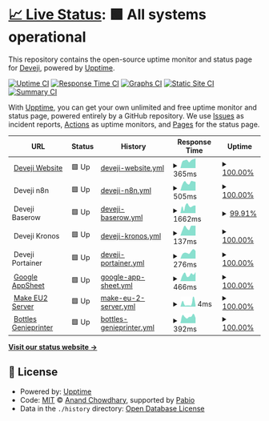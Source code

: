 # [📈 Live Status](https://up.deveji.com): <!--live status--> **🟩 All systems operational**

This repository contains the open-source uptime monitor and status page for [Deveji](www.deveji.com), powered by [Upptime](https://github.com/upptime/upptime).

[![Uptime CI](https://github.com/Deveji/Deveji-Uptime-Monitor/workflows/Uptime%20CI/badge.svg)](https://github.com/Deveji/Deveji-Uptime-Monitor/actions?query=workflow%3A%22Uptime+CI%22)
[![Response Time CI](https://github.com/Deveji/Deveji-Uptime-Monitor/workflows/Response%20Time%20CI/badge.svg)](https://github.com/Deveji/Deveji-Uptime-Monitor/actions?query=workflow%3A%22Response+Time+CI%22)
[![Graphs CI](https://github.com/Deveji/Deveji-Uptime-Monitor/workflows/Graphs%20CI/badge.svg)](https://github.com/Deveji/Deveji-Uptime-Monitor/actions?query=workflow%3A%22Graphs+CI%22)
[![Static Site CI](https://github.com/Deveji/Deveji-Uptime-Monitor/workflows/Static%20Site%20CI/badge.svg)](https://github.com/Deveji/Deveji-Uptime-Monitor/actions?query=workflow%3A%22Static+Site+CI%22)
[![Summary CI](https://github.com/Deveji/Deveji-Uptime-Monitor/workflows/Summary%20CI/badge.svg)](https://github.com/Deveji/Deveji-Uptime-Monitor/actions?query=workflow%3A%22Summary+CI%22)

With [Upptime](https://upptime.js.org), you can get your own unlimited and free uptime monitor and status page, powered entirely by a GitHub repository. We use [Issues](https://github.com/Deveji/Deveji-Uptime-Monitor/issues) as incident reports, [Actions](https://github.com/Deveji/Deveji-Uptime-Monitor/actions) as uptime monitors, and [Pages](https://up.deveji.com) for the status page.

<!--start: status pages-->
<!-- This summary is generated by Upptime (https://github.com/upptime/upptime) -->
<!-- Do not edit this manually, your changes will be overwritten -->
<!-- prettier-ignore -->
| URL | Status | History | Response Time | Uptime |
| --- | ------ | ------- | ------------- | ------ |
| <img alt="" src="https://icons.duckduckgo.com/ip3/www.deveji.com.ico" height="13"> [Deveji Website](https://www.deveji.com/) | 🟩 Up | [deveji-website.yml](https://github.com/Deveji/Deveji-Uptime-Monitor/commits/HEAD/history/deveji-website.yml) | <details><summary><img alt="Response time graph" src="./graphs/deveji-website/response-time-week.png" height="20"> 365ms</summary><br><a href="https://up.deveji.com/history/deveji-website"><img alt="Response time 306" src="https://img.shields.io/endpoint?url=https%3A%2F%2Fraw.githubusercontent.com%2FDeveji%2FDeveji-Uptime-Monitor%2FHEAD%2Fapi%2Fdeveji-website%2Fresponse-time.json"></a><br><a href="https://up.deveji.com/history/deveji-website"><img alt="24-hour response time 419" src="https://img.shields.io/endpoint?url=https%3A%2F%2Fraw.githubusercontent.com%2FDeveji%2FDeveji-Uptime-Monitor%2FHEAD%2Fapi%2Fdeveji-website%2Fresponse-time-day.json"></a><br><a href="https://up.deveji.com/history/deveji-website"><img alt="7-day response time 365" src="https://img.shields.io/endpoint?url=https%3A%2F%2Fraw.githubusercontent.com%2FDeveji%2FDeveji-Uptime-Monitor%2FHEAD%2Fapi%2Fdeveji-website%2Fresponse-time-week.json"></a><br><a href="https://up.deveji.com/history/deveji-website"><img alt="30-day response time 306" src="https://img.shields.io/endpoint?url=https%3A%2F%2Fraw.githubusercontent.com%2FDeveji%2FDeveji-Uptime-Monitor%2FHEAD%2Fapi%2Fdeveji-website%2Fresponse-time-month.json"></a><br><a href="https://up.deveji.com/history/deveji-website"><img alt="1-year response time 306" src="https://img.shields.io/endpoint?url=https%3A%2F%2Fraw.githubusercontent.com%2FDeveji%2FDeveji-Uptime-Monitor%2FHEAD%2Fapi%2Fdeveji-website%2Fresponse-time-year.json"></a></details> | <details><summary><a href="https://up.deveji.com/history/deveji-website">100.00%</a></summary><a href="https://up.deveji.com/history/deveji-website"><img alt="All-time uptime 100.00%" src="https://img.shields.io/endpoint?url=https%3A%2F%2Fraw.githubusercontent.com%2FDeveji%2FDeveji-Uptime-Monitor%2FHEAD%2Fapi%2Fdeveji-website%2Fuptime.json"></a><br><a href="https://up.deveji.com/history/deveji-website"><img alt="24-hour uptime 100.00%" src="https://img.shields.io/endpoint?url=https%3A%2F%2Fraw.githubusercontent.com%2FDeveji%2FDeveji-Uptime-Monitor%2FHEAD%2Fapi%2Fdeveji-website%2Fuptime-day.json"></a><br><a href="https://up.deveji.com/history/deveji-website"><img alt="7-day uptime 100.00%" src="https://img.shields.io/endpoint?url=https%3A%2F%2Fraw.githubusercontent.com%2FDeveji%2FDeveji-Uptime-Monitor%2FHEAD%2Fapi%2Fdeveji-website%2Fuptime-week.json"></a><br><a href="https://up.deveji.com/history/deveji-website"><img alt="30-day uptime 100.00%" src="https://img.shields.io/endpoint?url=https%3A%2F%2Fraw.githubusercontent.com%2FDeveji%2FDeveji-Uptime-Monitor%2FHEAD%2Fapi%2Fdeveji-website%2Fuptime-month.json"></a><br><a href="https://up.deveji.com/history/deveji-website"><img alt="1-year uptime 100.00%" src="https://img.shields.io/endpoint?url=https%3A%2F%2Fraw.githubusercontent.com%2FDeveji%2FDeveji-Uptime-Monitor%2FHEAD%2Fapi%2Fdeveji-website%2Fuptime-year.json"></a></details>
| <img alt="" src="https://n8n.io/favicon.ico" height="13"> Deveji n8n | 🟩 Up | [deveji-n8n.yml](https://github.com/Deveji/Deveji-Uptime-Monitor/commits/HEAD/history/deveji-n8n.yml) | <details><summary><img alt="Response time graph" src="./graphs/deveji-n8n/response-time-week.png" height="20"> 505ms</summary><br><a href="https://up.deveji.com/history/deveji-n8n"><img alt="Response time 435" src="https://img.shields.io/endpoint?url=https%3A%2F%2Fraw.githubusercontent.com%2FDeveji%2FDeveji-Uptime-Monitor%2FHEAD%2Fapi%2Fdeveji-n8n%2Fresponse-time.json"></a><br><a href="https://up.deveji.com/history/deveji-n8n"><img alt="24-hour response time 576" src="https://img.shields.io/endpoint?url=https%3A%2F%2Fraw.githubusercontent.com%2FDeveji%2FDeveji-Uptime-Monitor%2FHEAD%2Fapi%2Fdeveji-n8n%2Fresponse-time-day.json"></a><br><a href="https://up.deveji.com/history/deveji-n8n"><img alt="7-day response time 505" src="https://img.shields.io/endpoint?url=https%3A%2F%2Fraw.githubusercontent.com%2FDeveji%2FDeveji-Uptime-Monitor%2FHEAD%2Fapi%2Fdeveji-n8n%2Fresponse-time-week.json"></a><br><a href="https://up.deveji.com/history/deveji-n8n"><img alt="30-day response time 435" src="https://img.shields.io/endpoint?url=https%3A%2F%2Fraw.githubusercontent.com%2FDeveji%2FDeveji-Uptime-Monitor%2FHEAD%2Fapi%2Fdeveji-n8n%2Fresponse-time-month.json"></a><br><a href="https://up.deveji.com/history/deveji-n8n"><img alt="1-year response time 435" src="https://img.shields.io/endpoint?url=https%3A%2F%2Fraw.githubusercontent.com%2FDeveji%2FDeveji-Uptime-Monitor%2FHEAD%2Fapi%2Fdeveji-n8n%2Fresponse-time-year.json"></a></details> | <details><summary><a href="https://up.deveji.com/history/deveji-n8n">100.00%</a></summary><a href="https://up.deveji.com/history/deveji-n8n"><img alt="All-time uptime 99.85%" src="https://img.shields.io/endpoint?url=https%3A%2F%2Fraw.githubusercontent.com%2FDeveji%2FDeveji-Uptime-Monitor%2FHEAD%2Fapi%2Fdeveji-n8n%2Fuptime.json"></a><br><a href="https://up.deveji.com/history/deveji-n8n"><img alt="24-hour uptime 100.00%" src="https://img.shields.io/endpoint?url=https%3A%2F%2Fraw.githubusercontent.com%2FDeveji%2FDeveji-Uptime-Monitor%2FHEAD%2Fapi%2Fdeveji-n8n%2Fuptime-day.json"></a><br><a href="https://up.deveji.com/history/deveji-n8n"><img alt="7-day uptime 100.00%" src="https://img.shields.io/endpoint?url=https%3A%2F%2Fraw.githubusercontent.com%2FDeveji%2FDeveji-Uptime-Monitor%2FHEAD%2Fapi%2Fdeveji-n8n%2Fuptime-week.json"></a><br><a href="https://up.deveji.com/history/deveji-n8n"><img alt="30-day uptime 99.85%" src="https://img.shields.io/endpoint?url=https%3A%2F%2Fraw.githubusercontent.com%2FDeveji%2FDeveji-Uptime-Monitor%2FHEAD%2Fapi%2Fdeveji-n8n%2Fuptime-month.json"></a><br><a href="https://up.deveji.com/history/deveji-n8n"><img alt="1-year uptime 99.85%" src="https://img.shields.io/endpoint?url=https%3A%2F%2Fraw.githubusercontent.com%2FDeveji%2FDeveji-Uptime-Monitor%2FHEAD%2Fapi%2Fdeveji-n8n%2Fuptime-year.json"></a></details>
| <img alt="" src="https://community.baserow.io/uploads/default/original/2X/8/8599d99ae11a42b5bf81aad38f0650173d3fd7a4.png" height="13"> Deveji Baserow | 🟩 Up | [deveji-baserow.yml](https://github.com/Deveji/Deveji-Uptime-Monitor/commits/HEAD/history/deveji-baserow.yml) | <details><summary><img alt="Response time graph" src="./graphs/deveji-baserow/response-time-week.png" height="20"> 1662ms</summary><br><a href="https://up.deveji.com/history/deveji-baserow"><img alt="Response time 1575" src="https://img.shields.io/endpoint?url=https%3A%2F%2Fraw.githubusercontent.com%2FDeveji%2FDeveji-Uptime-Monitor%2FHEAD%2Fapi%2Fdeveji-baserow%2Fresponse-time.json"></a><br><a href="https://up.deveji.com/history/deveji-baserow"><img alt="24-hour response time 1632" src="https://img.shields.io/endpoint?url=https%3A%2F%2Fraw.githubusercontent.com%2FDeveji%2FDeveji-Uptime-Monitor%2FHEAD%2Fapi%2Fdeveji-baserow%2Fresponse-time-day.json"></a><br><a href="https://up.deveji.com/history/deveji-baserow"><img alt="7-day response time 1662" src="https://img.shields.io/endpoint?url=https%3A%2F%2Fraw.githubusercontent.com%2FDeveji%2FDeveji-Uptime-Monitor%2FHEAD%2Fapi%2Fdeveji-baserow%2Fresponse-time-week.json"></a><br><a href="https://up.deveji.com/history/deveji-baserow"><img alt="30-day response time 1575" src="https://img.shields.io/endpoint?url=https%3A%2F%2Fraw.githubusercontent.com%2FDeveji%2FDeveji-Uptime-Monitor%2FHEAD%2Fapi%2Fdeveji-baserow%2Fresponse-time-month.json"></a><br><a href="https://up.deveji.com/history/deveji-baserow"><img alt="1-year response time 1575" src="https://img.shields.io/endpoint?url=https%3A%2F%2Fraw.githubusercontent.com%2FDeveji%2FDeveji-Uptime-Monitor%2FHEAD%2Fapi%2Fdeveji-baserow%2Fresponse-time-year.json"></a></details> | <details><summary><a href="https://up.deveji.com/history/deveji-baserow">99.91%</a></summary><a href="https://up.deveji.com/history/deveji-baserow"><img alt="All-time uptime 99.87%" src="https://img.shields.io/endpoint?url=https%3A%2F%2Fraw.githubusercontent.com%2FDeveji%2FDeveji-Uptime-Monitor%2FHEAD%2Fapi%2Fdeveji-baserow%2Fuptime.json"></a><br><a href="https://up.deveji.com/history/deveji-baserow"><img alt="24-hour uptime 100.00%" src="https://img.shields.io/endpoint?url=https%3A%2F%2Fraw.githubusercontent.com%2FDeveji%2FDeveji-Uptime-Monitor%2FHEAD%2Fapi%2Fdeveji-baserow%2Fuptime-day.json"></a><br><a href="https://up.deveji.com/history/deveji-baserow"><img alt="7-day uptime 99.91%" src="https://img.shields.io/endpoint?url=https%3A%2F%2Fraw.githubusercontent.com%2FDeveji%2FDeveji-Uptime-Monitor%2FHEAD%2Fapi%2Fdeveji-baserow%2Fuptime-week.json"></a><br><a href="https://up.deveji.com/history/deveji-baserow"><img alt="30-day uptime 99.87%" src="https://img.shields.io/endpoint?url=https%3A%2F%2Fraw.githubusercontent.com%2FDeveji%2FDeveji-Uptime-Monitor%2FHEAD%2Fapi%2Fdeveji-baserow%2Fuptime-month.json"></a><br><a href="https://up.deveji.com/history/deveji-baserow"><img alt="1-year uptime 99.87%" src="https://img.shields.io/endpoint?url=https%3A%2F%2Fraw.githubusercontent.com%2FDeveji%2FDeveji-Uptime-Monitor%2FHEAD%2Fapi%2Fdeveji-baserow%2Fuptime-year.json"></a></details>
| <img alt="" src="https://lh3.googleusercontent.com/pw/AP1GczMqb86ejnDg7O5ptC3a5L2f2ERwn9ffZVdUSAKd_9bLPGUQCKc3llvqojJHP_qhfYcB4JngbE-YCQP9MaO7WYyn7pCyxvdTawvBnuqyTa5B56tApR8Hzyy3dSQPO0O9GMABuTeLGSTAM-YzLDLnAsxQ=w968-h968-s-no-gm" height="13"> Deveji Kronos | 🟩 Up | [deveji-kronos.yml](https://github.com/Deveji/Deveji-Uptime-Monitor/commits/HEAD/history/deveji-kronos.yml) | <details><summary><img alt="Response time graph" src="./graphs/deveji-kronos/response-time-week.png" height="20"> 137ms</summary><br><a href="https://up.deveji.com/history/deveji-kronos"><img alt="Response time 126" src="https://img.shields.io/endpoint?url=https%3A%2F%2Fraw.githubusercontent.com%2FDeveji%2FDeveji-Uptime-Monitor%2FHEAD%2Fapi%2Fdeveji-kronos%2Fresponse-time.json"></a><br><a href="https://up.deveji.com/history/deveji-kronos"><img alt="24-hour response time 140" src="https://img.shields.io/endpoint?url=https%3A%2F%2Fraw.githubusercontent.com%2FDeveji%2FDeveji-Uptime-Monitor%2FHEAD%2Fapi%2Fdeveji-kronos%2Fresponse-time-day.json"></a><br><a href="https://up.deveji.com/history/deveji-kronos"><img alt="7-day response time 137" src="https://img.shields.io/endpoint?url=https%3A%2F%2Fraw.githubusercontent.com%2FDeveji%2FDeveji-Uptime-Monitor%2FHEAD%2Fapi%2Fdeveji-kronos%2Fresponse-time-week.json"></a><br><a href="https://up.deveji.com/history/deveji-kronos"><img alt="30-day response time 126" src="https://img.shields.io/endpoint?url=https%3A%2F%2Fraw.githubusercontent.com%2FDeveji%2FDeveji-Uptime-Monitor%2FHEAD%2Fapi%2Fdeveji-kronos%2Fresponse-time-month.json"></a><br><a href="https://up.deveji.com/history/deveji-kronos"><img alt="1-year response time 126" src="https://img.shields.io/endpoint?url=https%3A%2F%2Fraw.githubusercontent.com%2FDeveji%2FDeveji-Uptime-Monitor%2FHEAD%2Fapi%2Fdeveji-kronos%2Fresponse-time-year.json"></a></details> | <details><summary><a href="https://up.deveji.com/history/deveji-kronos">100.00%</a></summary><a href="https://up.deveji.com/history/deveji-kronos"><img alt="All-time uptime 100.00%" src="https://img.shields.io/endpoint?url=https%3A%2F%2Fraw.githubusercontent.com%2FDeveji%2FDeveji-Uptime-Monitor%2FHEAD%2Fapi%2Fdeveji-kronos%2Fuptime.json"></a><br><a href="https://up.deveji.com/history/deveji-kronos"><img alt="24-hour uptime 100.00%" src="https://img.shields.io/endpoint?url=https%3A%2F%2Fraw.githubusercontent.com%2FDeveji%2FDeveji-Uptime-Monitor%2FHEAD%2Fapi%2Fdeveji-kronos%2Fuptime-day.json"></a><br><a href="https://up.deveji.com/history/deveji-kronos"><img alt="7-day uptime 100.00%" src="https://img.shields.io/endpoint?url=https%3A%2F%2Fraw.githubusercontent.com%2FDeveji%2FDeveji-Uptime-Monitor%2FHEAD%2Fapi%2Fdeveji-kronos%2Fuptime-week.json"></a><br><a href="https://up.deveji.com/history/deveji-kronos"><img alt="30-day uptime 100.00%" src="https://img.shields.io/endpoint?url=https%3A%2F%2Fraw.githubusercontent.com%2FDeveji%2FDeveji-Uptime-Monitor%2FHEAD%2Fapi%2Fdeveji-kronos%2Fuptime-month.json"></a><br><a href="https://up.deveji.com/history/deveji-kronos"><img alt="1-year uptime 100.00%" src="https://img.shields.io/endpoint?url=https%3A%2F%2Fraw.githubusercontent.com%2FDeveji%2FDeveji-Uptime-Monitor%2FHEAD%2Fapi%2Fdeveji-kronos%2Fuptime-year.json"></a></details>
| <img alt="" src="https://4731999.fs1.hubspotusercontent-na1.net/hubfs/4731999/crane-icon.svg" height="13"> Deveji Portainer | 🟩 Up | [deveji-portainer.yml](https://github.com/Deveji/Deveji-Uptime-Monitor/commits/HEAD/history/deveji-portainer.yml) | <details><summary><img alt="Response time graph" src="./graphs/deveji-portainer/response-time-week.png" height="20"> 276ms</summary><br><a href="https://up.deveji.com/history/deveji-portainer"><img alt="Response time 247" src="https://img.shields.io/endpoint?url=https%3A%2F%2Fraw.githubusercontent.com%2FDeveji%2FDeveji-Uptime-Monitor%2FHEAD%2Fapi%2Fdeveji-portainer%2Fresponse-time.json"></a><br><a href="https://up.deveji.com/history/deveji-portainer"><img alt="24-hour response time 322" src="https://img.shields.io/endpoint?url=https%3A%2F%2Fraw.githubusercontent.com%2FDeveji%2FDeveji-Uptime-Monitor%2FHEAD%2Fapi%2Fdeveji-portainer%2Fresponse-time-day.json"></a><br><a href="https://up.deveji.com/history/deveji-portainer"><img alt="7-day response time 276" src="https://img.shields.io/endpoint?url=https%3A%2F%2Fraw.githubusercontent.com%2FDeveji%2FDeveji-Uptime-Monitor%2FHEAD%2Fapi%2Fdeveji-portainer%2Fresponse-time-week.json"></a><br><a href="https://up.deveji.com/history/deveji-portainer"><img alt="30-day response time 247" src="https://img.shields.io/endpoint?url=https%3A%2F%2Fraw.githubusercontent.com%2FDeveji%2FDeveji-Uptime-Monitor%2FHEAD%2Fapi%2Fdeveji-portainer%2Fresponse-time-month.json"></a><br><a href="https://up.deveji.com/history/deveji-portainer"><img alt="1-year response time 247" src="https://img.shields.io/endpoint?url=https%3A%2F%2Fraw.githubusercontent.com%2FDeveji%2FDeveji-Uptime-Monitor%2FHEAD%2Fapi%2Fdeveji-portainer%2Fresponse-time-year.json"></a></details> | <details><summary><a href="https://up.deveji.com/history/deveji-portainer">100.00%</a></summary><a href="https://up.deveji.com/history/deveji-portainer"><img alt="All-time uptime 99.86%" src="https://img.shields.io/endpoint?url=https%3A%2F%2Fraw.githubusercontent.com%2FDeveji%2FDeveji-Uptime-Monitor%2FHEAD%2Fapi%2Fdeveji-portainer%2Fuptime.json"></a><br><a href="https://up.deveji.com/history/deveji-portainer"><img alt="24-hour uptime 100.00%" src="https://img.shields.io/endpoint?url=https%3A%2F%2Fraw.githubusercontent.com%2FDeveji%2FDeveji-Uptime-Monitor%2FHEAD%2Fapi%2Fdeveji-portainer%2Fuptime-day.json"></a><br><a href="https://up.deveji.com/history/deveji-portainer"><img alt="7-day uptime 100.00%" src="https://img.shields.io/endpoint?url=https%3A%2F%2Fraw.githubusercontent.com%2FDeveji%2FDeveji-Uptime-Monitor%2FHEAD%2Fapi%2Fdeveji-portainer%2Fuptime-week.json"></a><br><a href="https://up.deveji.com/history/deveji-portainer"><img alt="30-day uptime 99.86%" src="https://img.shields.io/endpoint?url=https%3A%2F%2Fraw.githubusercontent.com%2FDeveji%2FDeveji-Uptime-Monitor%2FHEAD%2Fapi%2Fdeveji-portainer%2Fuptime-month.json"></a><br><a href="https://up.deveji.com/history/deveji-portainer"><img alt="1-year uptime 99.86%" src="https://img.shields.io/endpoint?url=https%3A%2F%2Fraw.githubusercontent.com%2FDeveji%2FDeveji-Uptime-Monitor%2FHEAD%2Fapi%2Fdeveji-portainer%2Fuptime-year.json"></a></details>
| <img alt="" src="https://icons.duckduckgo.com/ip3/www.appsheet.com.ico" height="13"> [Google AppSheet](https://www.appsheet.com/) | 🟩 Up | [google-app-sheet.yml](https://github.com/Deveji/Deveji-Uptime-Monitor/commits/HEAD/history/google-app-sheet.yml) | <details><summary><img alt="Response time graph" src="./graphs/google-app-sheet/response-time-week.png" height="20"> 466ms</summary><br><a href="https://up.deveji.com/history/google-app-sheet"><img alt="Response time 424" src="https://img.shields.io/endpoint?url=https%3A%2F%2Fraw.githubusercontent.com%2FDeveji%2FDeveji-Uptime-Monitor%2FHEAD%2Fapi%2Fgoogle-app-sheet%2Fresponse-time.json"></a><br><a href="https://up.deveji.com/history/google-app-sheet"><img alt="24-hour response time 470" src="https://img.shields.io/endpoint?url=https%3A%2F%2Fraw.githubusercontent.com%2FDeveji%2FDeveji-Uptime-Monitor%2FHEAD%2Fapi%2Fgoogle-app-sheet%2Fresponse-time-day.json"></a><br><a href="https://up.deveji.com/history/google-app-sheet"><img alt="7-day response time 466" src="https://img.shields.io/endpoint?url=https%3A%2F%2Fraw.githubusercontent.com%2FDeveji%2FDeveji-Uptime-Monitor%2FHEAD%2Fapi%2Fgoogle-app-sheet%2Fresponse-time-week.json"></a><br><a href="https://up.deveji.com/history/google-app-sheet"><img alt="30-day response time 424" src="https://img.shields.io/endpoint?url=https%3A%2F%2Fraw.githubusercontent.com%2FDeveji%2FDeveji-Uptime-Monitor%2FHEAD%2Fapi%2Fgoogle-app-sheet%2Fresponse-time-month.json"></a><br><a href="https://up.deveji.com/history/google-app-sheet"><img alt="1-year response time 424" src="https://img.shields.io/endpoint?url=https%3A%2F%2Fraw.githubusercontent.com%2FDeveji%2FDeveji-Uptime-Monitor%2FHEAD%2Fapi%2Fgoogle-app-sheet%2Fresponse-time-year.json"></a></details> | <details><summary><a href="https://up.deveji.com/history/google-app-sheet">100.00%</a></summary><a href="https://up.deveji.com/history/google-app-sheet"><img alt="All-time uptime 100.00%" src="https://img.shields.io/endpoint?url=https%3A%2F%2Fraw.githubusercontent.com%2FDeveji%2FDeveji-Uptime-Monitor%2FHEAD%2Fapi%2Fgoogle-app-sheet%2Fuptime.json"></a><br><a href="https://up.deveji.com/history/google-app-sheet"><img alt="24-hour uptime 100.00%" src="https://img.shields.io/endpoint?url=https%3A%2F%2Fraw.githubusercontent.com%2FDeveji%2FDeveji-Uptime-Monitor%2FHEAD%2Fapi%2Fgoogle-app-sheet%2Fuptime-day.json"></a><br><a href="https://up.deveji.com/history/google-app-sheet"><img alt="7-day uptime 100.00%" src="https://img.shields.io/endpoint?url=https%3A%2F%2Fraw.githubusercontent.com%2FDeveji%2FDeveji-Uptime-Monitor%2FHEAD%2Fapi%2Fgoogle-app-sheet%2Fuptime-week.json"></a><br><a href="https://up.deveji.com/history/google-app-sheet"><img alt="30-day uptime 100.00%" src="https://img.shields.io/endpoint?url=https%3A%2F%2Fraw.githubusercontent.com%2FDeveji%2FDeveji-Uptime-Monitor%2FHEAD%2Fapi%2Fgoogle-app-sheet%2Fuptime-month.json"></a><br><a href="https://up.deveji.com/history/google-app-sheet"><img alt="1-year uptime 100.00%" src="https://img.shields.io/endpoint?url=https%3A%2F%2Fraw.githubusercontent.com%2FDeveji%2FDeveji-Uptime-Monitor%2FHEAD%2Fapi%2Fgoogle-app-sheet%2Fuptime-year.json"></a></details>
| <img alt="" src="https://www.make.com/favicon.ico" height="13"> [Make EU2 Server](eu2.make.com) | 🟩 Up | [make-eu-2-server.yml](https://github.com/Deveji/Deveji-Uptime-Monitor/commits/HEAD/history/make-eu-2-server.yml) | <details><summary><img alt="Response time graph" src="./graphs/make-eu-2-server/response-time-week.png" height="20"> 4ms</summary><br><a href="https://up.deveji.com/history/make-eu-2-server"><img alt="Response time 4" src="https://img.shields.io/endpoint?url=https%3A%2F%2Fraw.githubusercontent.com%2FDeveji%2FDeveji-Uptime-Monitor%2FHEAD%2Fapi%2Fmake-eu-2-server%2Fresponse-time.json"></a><br><a href="https://up.deveji.com/history/make-eu-2-server"><img alt="24-hour response time 9" src="https://img.shields.io/endpoint?url=https%3A%2F%2Fraw.githubusercontent.com%2FDeveji%2FDeveji-Uptime-Monitor%2FHEAD%2Fapi%2Fmake-eu-2-server%2Fresponse-time-day.json"></a><br><a href="https://up.deveji.com/history/make-eu-2-server"><img alt="7-day response time 4" src="https://img.shields.io/endpoint?url=https%3A%2F%2Fraw.githubusercontent.com%2FDeveji%2FDeveji-Uptime-Monitor%2FHEAD%2Fapi%2Fmake-eu-2-server%2Fresponse-time-week.json"></a><br><a href="https://up.deveji.com/history/make-eu-2-server"><img alt="30-day response time 4" src="https://img.shields.io/endpoint?url=https%3A%2F%2Fraw.githubusercontent.com%2FDeveji%2FDeveji-Uptime-Monitor%2FHEAD%2Fapi%2Fmake-eu-2-server%2Fresponse-time-month.json"></a><br><a href="https://up.deveji.com/history/make-eu-2-server"><img alt="1-year response time 4" src="https://img.shields.io/endpoint?url=https%3A%2F%2Fraw.githubusercontent.com%2FDeveji%2FDeveji-Uptime-Monitor%2FHEAD%2Fapi%2Fmake-eu-2-server%2Fresponse-time-year.json"></a></details> | <details><summary><a href="https://up.deveji.com/history/make-eu-2-server">100.00%</a></summary><a href="https://up.deveji.com/history/make-eu-2-server"><img alt="All-time uptime 100.00%" src="https://img.shields.io/endpoint?url=https%3A%2F%2Fraw.githubusercontent.com%2FDeveji%2FDeveji-Uptime-Monitor%2FHEAD%2Fapi%2Fmake-eu-2-server%2Fuptime.json"></a><br><a href="https://up.deveji.com/history/make-eu-2-server"><img alt="24-hour uptime 100.00%" src="https://img.shields.io/endpoint?url=https%3A%2F%2Fraw.githubusercontent.com%2FDeveji%2FDeveji-Uptime-Monitor%2FHEAD%2Fapi%2Fmake-eu-2-server%2Fuptime-day.json"></a><br><a href="https://up.deveji.com/history/make-eu-2-server"><img alt="7-day uptime 100.00%" src="https://img.shields.io/endpoint?url=https%3A%2F%2Fraw.githubusercontent.com%2FDeveji%2FDeveji-Uptime-Monitor%2FHEAD%2Fapi%2Fmake-eu-2-server%2Fuptime-week.json"></a><br><a href="https://up.deveji.com/history/make-eu-2-server"><img alt="30-day uptime 100.00%" src="https://img.shields.io/endpoint?url=https%3A%2F%2Fraw.githubusercontent.com%2FDeveji%2FDeveji-Uptime-Monitor%2FHEAD%2Fapi%2Fmake-eu-2-server%2Fuptime-month.json"></a><br><a href="https://up.deveji.com/history/make-eu-2-server"><img alt="1-year uptime 100.00%" src="https://img.shields.io/endpoint?url=https%3A%2F%2Fraw.githubusercontent.com%2FDeveji%2FDeveji-Uptime-Monitor%2FHEAD%2Fapi%2Fmake-eu-2-server%2Fuptime-year.json"></a></details>
| <img alt="" src="https://icons.duckduckgo.com/ip3/bottles.genieprinter.com.ico" height="13"> [Bottles Genieprinter](https://bottles.genieprinter.com/) | 🟩 Up | [bottles-genieprinter.yml](https://github.com/Deveji/Deveji-Uptime-Monitor/commits/HEAD/history/bottles-genieprinter.yml) | <details><summary><img alt="Response time graph" src="./graphs/bottles-genieprinter/response-time-week.png" height="20"> 392ms</summary><br><a href="https://up.deveji.com/history/bottles-genieprinter"><img alt="Response time 330" src="https://img.shields.io/endpoint?url=https%3A%2F%2Fraw.githubusercontent.com%2FDeveji%2FDeveji-Uptime-Monitor%2FHEAD%2Fapi%2Fbottles-genieprinter%2Fresponse-time.json"></a><br><a href="https://up.deveji.com/history/bottles-genieprinter"><img alt="24-hour response time 1080" src="https://img.shields.io/endpoint?url=https%3A%2F%2Fraw.githubusercontent.com%2FDeveji%2FDeveji-Uptime-Monitor%2FHEAD%2Fapi%2Fbottles-genieprinter%2Fresponse-time-day.json"></a><br><a href="https://up.deveji.com/history/bottles-genieprinter"><img alt="7-day response time 392" src="https://img.shields.io/endpoint?url=https%3A%2F%2Fraw.githubusercontent.com%2FDeveji%2FDeveji-Uptime-Monitor%2FHEAD%2Fapi%2Fbottles-genieprinter%2Fresponse-time-week.json"></a><br><a href="https://up.deveji.com/history/bottles-genieprinter"><img alt="30-day response time 330" src="https://img.shields.io/endpoint?url=https%3A%2F%2Fraw.githubusercontent.com%2FDeveji%2FDeveji-Uptime-Monitor%2FHEAD%2Fapi%2Fbottles-genieprinter%2Fresponse-time-month.json"></a><br><a href="https://up.deveji.com/history/bottles-genieprinter"><img alt="1-year response time 330" src="https://img.shields.io/endpoint?url=https%3A%2F%2Fraw.githubusercontent.com%2FDeveji%2FDeveji-Uptime-Monitor%2FHEAD%2Fapi%2Fbottles-genieprinter%2Fresponse-time-year.json"></a></details> | <details><summary><a href="https://up.deveji.com/history/bottles-genieprinter">100.00%</a></summary><a href="https://up.deveji.com/history/bottles-genieprinter"><img alt="All-time uptime 100.00%" src="https://img.shields.io/endpoint?url=https%3A%2F%2Fraw.githubusercontent.com%2FDeveji%2FDeveji-Uptime-Monitor%2FHEAD%2Fapi%2Fbottles-genieprinter%2Fuptime.json"></a><br><a href="https://up.deveji.com/history/bottles-genieprinter"><img alt="24-hour uptime 100.00%" src="https://img.shields.io/endpoint?url=https%3A%2F%2Fraw.githubusercontent.com%2FDeveji%2FDeveji-Uptime-Monitor%2FHEAD%2Fapi%2Fbottles-genieprinter%2Fuptime-day.json"></a><br><a href="https://up.deveji.com/history/bottles-genieprinter"><img alt="7-day uptime 100.00%" src="https://img.shields.io/endpoint?url=https%3A%2F%2Fraw.githubusercontent.com%2FDeveji%2FDeveji-Uptime-Monitor%2FHEAD%2Fapi%2Fbottles-genieprinter%2Fuptime-week.json"></a><br><a href="https://up.deveji.com/history/bottles-genieprinter"><img alt="30-day uptime 100.00%" src="https://img.shields.io/endpoint?url=https%3A%2F%2Fraw.githubusercontent.com%2FDeveji%2FDeveji-Uptime-Monitor%2FHEAD%2Fapi%2Fbottles-genieprinter%2Fuptime-month.json"></a><br><a href="https://up.deveji.com/history/bottles-genieprinter"><img alt="1-year uptime 100.00%" src="https://img.shields.io/endpoint?url=https%3A%2F%2Fraw.githubusercontent.com%2FDeveji%2FDeveji-Uptime-Monitor%2FHEAD%2Fapi%2Fbottles-genieprinter%2Fuptime-year.json"></a></details>

<!--end: status pages-->

[**Visit our status website →**](https://up.deveji.com)

## 📄 License

- Powered by: [Upptime](https://github.com/upptime/upptime)
- Code: [MIT](./LICENSE) © [Anand Chowdhary](https://anandchowdhary.com), supported by [Pabio](https://pabio.com)
- Data in the `./history` directory: [Open Database License](https://opendatacommons.org/licenses/odbl/1-0/)
